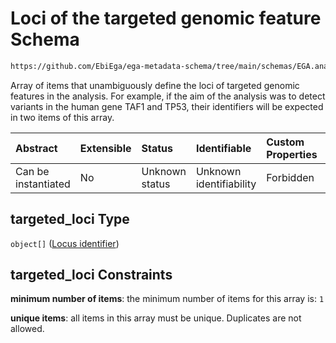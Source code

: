 # Loci of the targeted genomic feature Schema

```txt
https://github.com/EbiEga/ega-metadata-schema/tree/main/schemas/EGA.analysis.json#/properties/targeted_loci
```

Array of items that unambiguously define the loci of targeted genomic features in the analysis. For example, if the aim of the analysis was to detect variants in the human gene TAF1 and TP53, their identifiers will be expected in two items of this array.

| Abstract            | Extensible | Status         | Identifiable            | Custom Properties | Additional Properties | Access Restrictions | Defined In                                                                       |
| :------------------ | :--------- | :------------- | :---------------------- | :---------------- | :-------------------- | :------------------ | :------------------------------------------------------------------------------- |
| Can be instantiated | No         | Unknown status | Unknown identifiability | Forbidden         | Forbidden             | none                | [EGA.analysis.json\*](../../../schemas/EGA.analysis.json "open original schema") |

## targeted\_loci Type

`object[]` ([Locus identifier](ega-12-definitions-locus-identifier.md))

## targeted\_loci Constraints

**minimum number of items**: the minimum number of items for this array is: `1`

**unique items**: all items in this array must be unique. Duplicates are not allowed.
